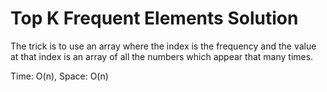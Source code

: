 # Top K Frequent Elements Solution

The trick is to use an array where the index is the frequency and the value at that index is an array of all the numbers which appear that many times.

Time: O(n), Space: O(n)